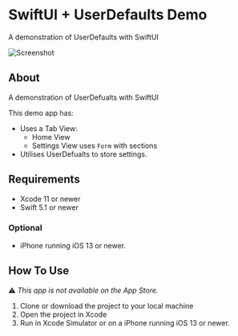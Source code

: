 # SwiftUI + UserDefaults Demo
A demonstration of UserDefaults with SwiftUI

![Screenshot](https://github.com/patrickmfsd/SwiftUI-UserDefualts-Demo/blob/master/screenshots.png)

## About
A demonstration of UserDefualts with SwiftUI

This demo app has:
- Uses a Tab View:
  - Home View
  - Settings View uses `Form` with sections
- Utilises UserDefualts to store settings.

## Requirements

- Xcode 11 or newer
- Swift 5.1 or newer

### Optional
- iPhone running iOS 13 or newer.

## How To Use
⚠️ *This app is not available on the App Store.*

1. Clone or download the project to your local machine
2. Open the project in Xcode
3. Run in Xcode Simulator or on a iPhone running iOS 13 or newer.
